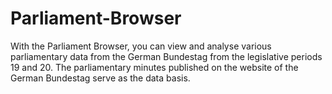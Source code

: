 # Parliament-Browser
With the Parliament Browser, you can view and analyse various parliamentary data from the German Bundestag from the legislative periods 19 and 20. The parliamentary minutes published on the website of the German Bundestag serve as the data basis.
